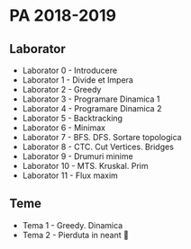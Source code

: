 # PA 2018-2019

## Laborator

* Laborator 0 - Introducere
* Laborator 1 - Divide et Impera
* Laborator 2 - Greedy
* Laborator 3 - Programare Dinamica 1
* Laborator 4 - Programare Dinamica 2
* Laborator 5 - Backtracking
* Laborator 6 - Minimax
* Laborator 7 - BFS. DFS. Sortare topologica
* Laborator 8 - CTC. Cut Vertices. Bridges
* Laborator 9 - Drumuri minime
* Laborator 10 - MTS. Kruskal. Prim
* Laborator 11 - Flux maxim

## Teme
* Tema 1 - Greedy. Dinamica
* Tema 2 - Pierduta in neant 🤔